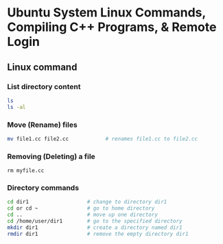 # Ubuntu System Linux Commands, Compiling C++ Programs, & Remote Login

## Linux command
### List directory content
```sh
ls
ls -al
```

### Move (Rename) files
```sh
mv file1.cc file2.cc            # renames file1.cc to file2.cc
```

### Removing (Deleting) a file
```
rm myfile.cc
```

### Directory commands
```sh
cd dir1                   # change to directory dir1
cd or cd ~                # go to home directory
cd ..                     # move up one directory
cd /home/user/dir1        # go to the specified directory
mkdir dir1                # create a directory named dir1
rmdir dir1                # remove the empty directory dir1

```
